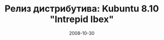 ---
layout: post
title: "Релиз дистрибутива: Kubuntu 8.10 \"Intrepid Ibex\""
date: 2008-10-30   
---